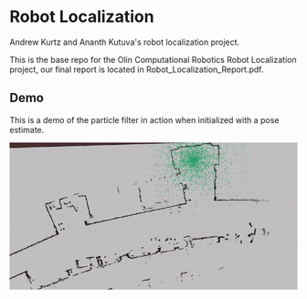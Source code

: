 # Robot Localization 
Andrew Kurtz and Ananth Kutuva's robot localization project.

This is the base repo for the Olin Computational Robotics Robot Localization project, our final report is located in Robot_Localization_Report.pdf.

## Demo
This is a demo of the particle filter in action when initialized with a pose estimate.

<p align="center">
  <img src="./assets/convergence.gif" width="600" alt="Demo">
</p>

